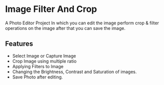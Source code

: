 # Image Filter And Crop
A Photo Editor Project In which you can edit the image perform crop  & filter operations on the image after that you can save the image.

## Features
- Select Image or Capture Image
- Crop Image using multiple ratio
- Applying Filters to Image
- Changing the Brightness, Contrast and Saturation of images.
- Save Photo after editing.

